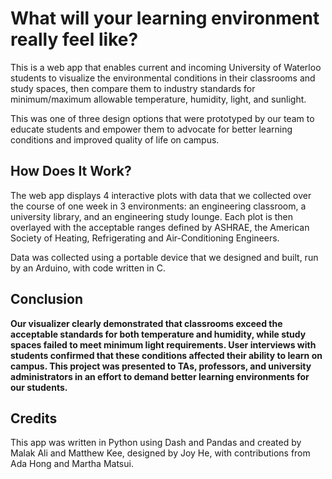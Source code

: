 # What will your learning environment really feel like?
This is a web app that enables current and incoming University of Waterloo students to visualize the environmental conditions in their classrooms and study spaces, then compare them to industry standards for minimum/maximum allowable temperature, humidity, light, and sunlight. 

This was one of three design options that were prototyped by our team to educate students and empower them to advocate for better learning conditions and improved quality of life on campus. 

## How Does It Work?
The web app displays 4 interactive plots with data that we collected over the course of one week in 3 environments: an engineering classroom, a university library, and an engineering study lounge. Each plot is then overlayed with the acceptable ranges defined by ASHRAE, the American Society of Heating, Refrigerating and Air-Conditioning Engineers. 

Data was collected using a portable device that we designed and built, run by an Arduino, with code written in C. 

## Conclusion
**Our visualizer clearly demonstrated that classrooms exceed the acceptable standards for both temperature and humidity, while study spaces failed to meet minimum light requirements. User interviews with students confirmed that these conditions affected their ability to learn on campus. This project was presented to TAs, professors, and university administrators in an effort to demand better learning environments for our students.**

## Credits
This app was written in Python using Dash and Pandas and created by Malak Ali and Matthew Kee, designed by Joy He, with contributions from Ada Hong and Martha Matsui. 
